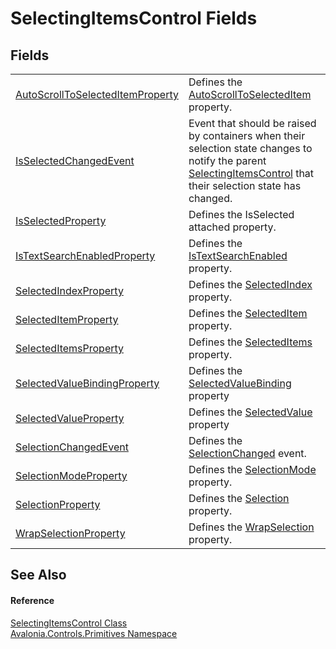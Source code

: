 # SelectingItemsControl Fields




## Fields
<table>
<tr>
<td><a href="F_Avalonia_Controls_Primitives_SelectingItemsControl_AutoScrollToSelectedItemProperty">AutoScrollToSelectedItemProperty</a></td>
<td>Defines the <a href="P_Avalonia_Controls_Primitives_SelectingItemsControl_AutoScrollToSelectedItem">AutoScrollToSelectedItem</a> property.</td>
</tr>
<tr>
<td><a href="F_Avalonia_Controls_Primitives_SelectingItemsControl_IsSelectedChangedEvent">IsSelectedChangedEvent</a></td>
<td>Event that should be raised by containers when their selection state changes to notify the parent <a href="T_Avalonia_Controls_Primitives_SelectingItemsControl">SelectingItemsControl</a> that their selection state has changed.</td>
</tr>
<tr>
<td><a href="F_Avalonia_Controls_Primitives_SelectingItemsControl_IsSelectedProperty">IsSelectedProperty</a></td>
<td>Defines the IsSelected attached property.</td>
</tr>
<tr>
<td><a href="F_Avalonia_Controls_Primitives_SelectingItemsControl_IsTextSearchEnabledProperty">IsTextSearchEnabledProperty</a></td>
<td>Defines the <a href="P_Avalonia_Controls_Primitives_SelectingItemsControl_IsTextSearchEnabled">IsTextSearchEnabled</a> property.</td>
</tr>
<tr>
<td><a href="F_Avalonia_Controls_Primitives_SelectingItemsControl_SelectedIndexProperty">SelectedIndexProperty</a></td>
<td>Defines the <a href="P_Avalonia_Controls_Primitives_SelectingItemsControl_SelectedIndex">SelectedIndex</a> property.</td>
</tr>
<tr>
<td><a href="F_Avalonia_Controls_Primitives_SelectingItemsControl_SelectedItemProperty">SelectedItemProperty</a></td>
<td>Defines the <a href="P_Avalonia_Controls_Primitives_SelectingItemsControl_SelectedItem">SelectedItem</a> property.</td>
</tr>
<tr>
<td><a href="F_Avalonia_Controls_Primitives_SelectingItemsControl_SelectedItemsProperty">SelectedItemsProperty</a></td>
<td>Defines the <a href="P_Avalonia_Controls_Primitives_SelectingItemsControl_SelectedItems">SelectedItems</a> property.</td>
</tr>
<tr>
<td><a href="F_Avalonia_Controls_Primitives_SelectingItemsControl_SelectedValueBindingProperty">SelectedValueBindingProperty</a></td>
<td>Defines the <a href="P_Avalonia_Controls_Primitives_SelectingItemsControl_SelectedValueBinding">SelectedValueBinding</a> property</td>
</tr>
<tr>
<td><a href="F_Avalonia_Controls_Primitives_SelectingItemsControl_SelectedValueProperty">SelectedValueProperty</a></td>
<td>Defines the <a href="P_Avalonia_Controls_Primitives_SelectingItemsControl_SelectedValue">SelectedValue</a> property</td>
</tr>
<tr>
<td><a href="F_Avalonia_Controls_Primitives_SelectingItemsControl_SelectionChangedEvent">SelectionChangedEvent</a></td>
<td>Defines the <a href="E_Avalonia_Controls_Primitives_SelectingItemsControl_SelectionChanged">SelectionChanged</a> event.</td>
</tr>
<tr>
<td><a href="F_Avalonia_Controls_Primitives_SelectingItemsControl_SelectionModeProperty">SelectionModeProperty</a></td>
<td>Defines the <a href="P_Avalonia_Controls_Primitives_SelectingItemsControl_SelectionMode">SelectionMode</a> property.</td>
</tr>
<tr>
<td><a href="F_Avalonia_Controls_Primitives_SelectingItemsControl_SelectionProperty">SelectionProperty</a></td>
<td>Defines the <a href="P_Avalonia_Controls_Primitives_SelectingItemsControl_Selection">Selection</a> property.</td>
</tr>
<tr>
<td><a href="F_Avalonia_Controls_Primitives_SelectingItemsControl_WrapSelectionProperty">WrapSelectionProperty</a></td>
<td>Defines the <a href="P_Avalonia_Controls_Primitives_SelectingItemsControl_WrapSelection">WrapSelection</a> property.</td>
</tr>
</table>

## See Also


#### Reference
<a href="T_Avalonia_Controls_Primitives_SelectingItemsControl">SelectingItemsControl Class</a>  
<a href="N_Avalonia_Controls_Primitives">Avalonia.Controls.Primitives Namespace</a>  

